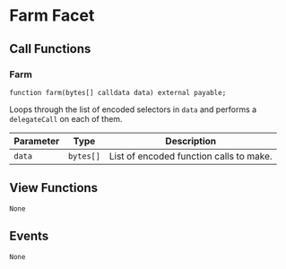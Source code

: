 # Farm Facet

## Call Functions

### Farm

```solidity
function farm(bytes[] calldata data) external payable;
```

Loops through the list of encoded selectors in `data` and performs a `delegateCall` on each of them.

| Parameter | Type      | Description                             |
| --------- | --------- | --------------------------------------- |
| `data`    | `bytes[]` | List of encoded function calls to make. |

## View Functions

```
None
```

## Events

```
None
```
